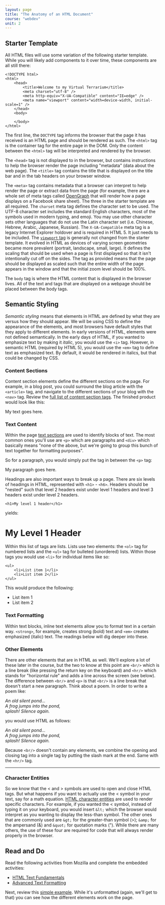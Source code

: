 ```yaml
---
layout: page
title: "The Anatomy of an HTML Document"
course: "webdev"
unit: 2
---
```


## Starter Template
All HTML files will use some variation of the following starter template. While you will likely add components to it over time, these components are all still there:

	<!DOCTYPE html>
	<html>
		<head>
			<title>Welcome to my Virtual Terrarium</title>
			<meta charset="utf-8" />
			<meta http-equiv="X-UA-Compatible" content="IE=edge" />
			<meta name="viewport" content="width=device-width, initial-scale=1" />
		</head>
		<body>
		
		</body>
	</html>

The first line, the ```DOCTYPE``` tag informs the browser that the page it has received is an HTML page and should be rendered as such. The ```<html>``` tag is the container tag for the entire page in the DOM. Only the content between the ```<html>``` tag will be interpreted and rendered by the browser.

The ```<head>``` tag is not displayed to in the browser, but contains instructions to help the browser render the page including "metadata" (data about the web page). The ```<title>``` tag contains the title that is displayed on the title bar and in the tab headers on your browser window.

The ```<meta>``` tag contains metadata that a browser can interpret to help render the page or extract data from the page (for example, there are a whole set of meta tags called [OpenGraph](https://developers.facebook.com/docs/sharing/webmasters/) that will render how a page displays on a Facebook share sheet). The three in the starter template are all required. The ```charset``` meta tag defines the character set to be used. The UTF-8 character set includes the standard English characters, most of the symbols used in modern typing, and emoji. You may use other character sets other languages that do not use the Latin character set (i.e. Chinese, Hebrew, Arabic, Japanese, Russian). The ```X-UA-Compatible``` meta tag is a legacy Internet Explorer holdover and is required in HTML 5. It just needs to be included. The [```viewport``` tag](https://developer.mozilla.org/en-US/docs/Web/HTML/Viewport_meta_tag) is generally not changed from the starter template. It evolved in HTML as devices of varying screen geometries became more prevalent (portrait, landscape, small, large). It defines the scaling that should be used when a page is first displayed so that it isn't intentionally cut off on the sides. The tag as provided means that the page should be displayed as scaled such that the entire width of the page appears in the window and that the initial zoom level should be 100%.

The ```body``` tag is where the HTML content that is displayed in the browser lives. All of the text and tags that are displayed on a webpage should be placed between the body tags.

## Semantic Styling
_Semantic styling_ means that elements in HTML are defined by what they are versus how they should appear. We will be using CSS to define the appearance of the elements, and most browsers have default styles that they apply to different elements. In early versions of HTML, elements were not defined semantically. In the early days of HTML, if you wanted to emphasize text by making it _italic_, you would use the ```<i>``` tag. However, in semantic HTML (required by HTML 5), you would use the ```<em>``` tag to define text as emphasized text. By default, it would be rendered in italics, but that could be changed by CSS. 

### Content Sections
Content section elements define the different sections on the page. For example, in a blog post, you could surround the blog article with the ```<article>``` tag, and navigate to the different sections of your blog with the ```<nav>``` tag. Review the [full list of content section tags](https://developer.mozilla.org/en-US/docs/Web/HTML/Element#content_sectioning). The finished product would look like this:
	<article>
		My text goes here.
	</article>

### Text Content
Within the page [text sections](https://developer.mozilla.org/en-US/docs/Web/HTML/Element#text_content) are used to identify blocks of text. The most common ones you'll use are ```<p>``` which are paragraphs and ```<div>``` which basically means "none of the above, but we're going to group this bunch of text together for formatting purposes". 

So for a paragraph, you would simply put the tag in between the ```<p>``` tag:
	<p>My paragraph goes here.</p>
	
Headings are also important ways to break up a page. There are six levels of headings in HTML, represented with ```<h1>``` - ```<h6>```. Headers should be "nested" such that level 2 headers exist under level 1 headers and level 3 headers exist under level 2 headers.

	<h1>My level 1 header</h1>
	
yields:

<h1>My Level 1 Header</h1>

Within this list of tags are lists. Lists use two elements: the ```<ol>``` tag for numbered lists and the ```<ul>``` tag for bulleted (unordered) lists. Within those tags you would use ```<li>``` for individual items like so:

	<ul>
		<li>List item 1</li>
		<li>List item 2</li>
	</ul>

This would produce the following:
<ul>
<li>List item 1</li>
<li>List item 2</li>
</ul>

### Text Formatting
Within text blocks, inline text elements allow you to format text in a certain way. ```<strong>```, for example, creates strong (bold) text and ```<em>``` creates emphasized (italic) text. The readings below will dig deeper into these.

### Other Elements
There are other elements that are in HTML as well. We'll explore a lot of these later in the course, but the two to know at this point are ```<br/>``` which is a line break (like pressing the return key on the keyboard) and ```<hr/>``` which stands for "horizontal rule" and adds a line across the screen (see below). The difference between ```<br/>``` and ```<p>``` is that ```<br/>``` is a line break that doesn't start a new paragraph. Think about a poem. In order to write a poem like:
<p><em>An old silent pond...<br/>
A frog jumps into the pond,<br/>
splash! Silence again.</em></p>

you would use HTML as follows:
	<p>
		<em>An old silent pond...<br/>
		A frog jumps into the pond,<br/>
		splash! Silence again.</em>
	</p>

Because ```<br/>``` doesn't contain any elements, we combine the opening and closing tag into a single tag by putting the slash mark at the end. Same with the ```<hr/>``` tag.

<hr>

### Character Entities
So we know that the &lt; and &gt; symbols are used to open and close HTML tags. But what happens if you want to actually use the &lt; symbol in your text, say for a math equation. [HTML character entities](https://developer.mozilla.org/en-US/docs/Glossary/Entity) are used to render specific characters. For example, if you wanted the &lt; symbol, instead of typing it on your keyboard, you would insert ```&lt;``` which the browser would interpret as you wanting to display the less-than symbol. The other ones that are commonly used are ```&gt;``` for the greater-than symbol (&gt;); ```&amp;``` for the ampersand (&amp;) and ```&quot;``` for quotation marks ("). While there are many others, the use of these four are required for code that will always render properly in the browser.

## Read and Do
Read the following activities from Mozilla and complete the embedded activities:
* [HTML Text Fundamentals](https://developer.mozilla.org/en-US/docs/Learn/HTML/Introduction_to_HTML/HTML_text_fundamentals)
* [Advanced Text Formatting](https://developer.mozilla.org/en-US/docs/Learn/HTML/Introduction_to_HTML/Advanced_text_formatting)

Next, review this [simple example](https://codepen.io/mjsamberg/pen/YzGRWLV?editors=1000). While it's unformatted (again, we'll get to that) you can see how the different elements work on the page.

